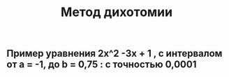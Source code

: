 <center><h1>Метод дихотомии</h1></center>

<br />

<h2>Пример уравнения 2x^2 -3x + 1 ,  с интервалом от a = -1, до b = 0,75 : с точностью 0,0001</h2>
